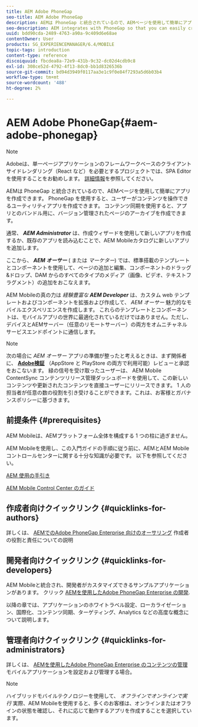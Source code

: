```yaml
---
title: AEM Adobe PhoneGap
seo-title: AEM Adobe PhoneGap
description: AEMは PhoneGap と統合されているので、AEMページを使用して簡単にアプリを作成できます。 このページでは、Adobe PhoneGap Enterprise の概要について説明します。
seo-description: AEM integrates with PhoneGap so that you can easily create apps using AEM pages. Follow this page to get started with Adobe PhoneGap Enterprise.
uuid: bdd90cda-2489-4763-a90a-9c409d6e68ae
contentOwner: User
products: SG_EXPERIENCEMANAGER/6.4/MOBILE
topic-tags: introduction
content-type: reference
discoiquuid: fbcdea8a-72e9-431b-9c32-dc02d4cdb9c8
exl-id: 308ce52d-4792-4f13-8dc0-bb1d8326536b
source-git-commit: bd94d3949f0117aa3e1c9f0e84f7293a5d6b03b4
workflow-type: tm+mt
source-wordcount: '488'
ht-degree: 2%

---
```


# AEM Adobe PhoneGap{#aem-adobe-phonegap}

>[!NOTE]
>
>Adobeは、単一ページアプリケーションのフレームワークベースのクライアントサイドレンダリング（React など）を必要とするプロジェクトでは、SPA Editor を使用することをお勧めします。 [詳細情報](/help/sites-developing/spa-overview.md)を参照してください。

AEMは PhoneGap と統合されているので、AEMページを使用して簡単にアプリを作成できます。 PhoneGap を使用すると、ユーザーがコンテンツを操作できるユーティリティアプリを作成できます。 コンテンツ同期を使用すると、アプリとのバンドル用に、バージョン管理されたページのアーカイブを作成できます。

通常、 ***AEM Administrator*** は、作成ウィザードを使用して新しいアプリを作成するか、既存のアプリを読み込むことで、AEM Mobileカタログに新しいアプリを追加します。

ここから、 ***AEM オーサー*** ( または *マーケター*) では、標準搭載のテンプレートとコンポーネントを使用して、ページの追加と編集、コンポーネントのドラッグ&amp;ドロップ、DAM からのすべてのタイプのメディア（画像、ビデオ、テキストフラグメント）の追加をおこなえます。

AEM Mobileの真の力は *経験豊富な* ***AEM Developer*** は、カスタム web テンプレートおよびコンポーネントを拡張および作成して、 *AEM オーサー* 魅力的なモバイルエクスペリエンスを作成します。 これらのテンプレートとコンポーネントは、モバイルアプリの世界に最適化されているだけではありません。ただし、デバイスとAEMサーバー（任意のリモートサーバー）の両方をオムニチャネルサービスエンドポイントに通信します。

>[!NOTE]
>
>次の場合に *AEM オーサー* アプリの準備が整ったと考えるときは、まず関係者に、 **[Adobe検証](/help/mobile/phonegap-mobile-quickstart.md)** （AppStore と PlayStore の両方で利用可能）レビューと承認をおこないます。 緑の信号を受け取ったユーザーは、 AEM Mobile ContentSync コンテンツリリース管理ダッシュボードを使用して、この新しいコンテンツや更新されたコンテンツを直接ユーザーにリリースできます。 1 人の担当者が任意の数の役割を引き受けることができます。これは、お客様とガバナンスポリシーに基づきます。

## 前提条件 {#prerequisites}

AEM Mobileは、AEMプラットフォーム全体を構成する 1 つの柱に過ぎません。

AEM Mobileを使用し、この入門ガイドの手順に従う前に、AEMとAEM Mobileコントロールセンターに関する十分な知識が必要です。 以下を参照してください。

[AEM 使用の手引き](/help/sites-deploying/deploy.md)

[AEM Mobile Control Center のガイド](/help/mobile/phonegap-authoring-apps.md)

## 作成者向けクイックリンク {#quicklinks-for-authors}

詳しくは、 [AEMでのAdobe PhoneGap Enterprise 向けのオーサリング](/help/mobile/phonegap.md) 作成者の役割と責任についての説明

## 開発者向けクイックリンク {#quicklinks-for-developers}

AEM Mobileと統合され、開発者がカスタマイズできるサンプルアプリケーションがあります。 クリック [AEMを使用したAdobe PhoneGap Enterprise の開発](/help/mobile/developing-in-phonegap.md).

以降の章では、アプリケーションのホワイトラベル設定、ローカライゼーション、国際化、コンテンツ同期、ターゲティング、Analytics などの高度な概念について説明します。

## 管理者向けクイックリンク {#quicklinks-for-administrators}

詳しくは、 [AEMを使用したAdobe PhoneGap Enterprise のコンテンツの管理](/help/mobile/administer-phonegap.md) モバイルアプリケーションを設定および管理する場合。

>[!NOTE]
>
>ハイブリッドモバイルテクノロジーを使用して、 *オフラインでオンラインで実行* 実際、AEM Mobileを使用すると、多くのお客様は、オンラインまたはオフラインの状態を確認し、それに応じて動作するアプリを作成することを選択しています。
